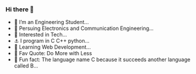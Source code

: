 ### Hi there 👋

- 🔭 I’m an Engineering Student...
- 🌱 Persuing Electronics and Communication Engineering...
- 👯 Interested in Tech...
- ⚓ I program in C C++ python...
- 💬 Learning Web Development...
- 🎐  Fav Quote: Do More with Less
- 🎠  Fun fact: The language name C because it succeeds another language called B...

